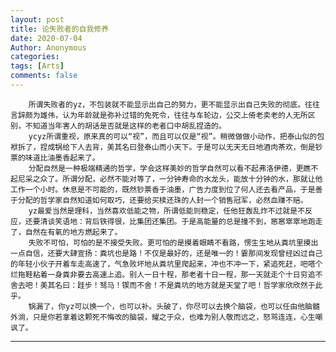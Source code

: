 ```yaml
---
layout: post
title: 论失败者的自我修养
date: 2020-07-04
Author: Anonymous
categories: 
tags: [Arts]
comments: false
--- 
```


        所谓失败者的yz，不包装就不能显示出自己的努力，更不能显示出自己失败的彻底。往往言辞颇为雄伟，认为年龄就是弥补过错的免死令，往往与车轮边，公交上倚老卖老的人无所区别，不知道当年害人的胡话是否就是这样的老者口中胡乱捏造的。
        ycyz所谓重视，原来真的可以“视”，而且可以仅是“视”。稍微做做小动作，把泰山似的包袱拆了，捏成锅给下人去背，美其名曰登泰山而小天下。于是可以无天无日地酒肉茶欢，倒是钞票的味道比油墨香起来了。
        分配自然是一种极端精通的哲学，学会这样美妙的哲学自然可以看不起弗洛伊德，更瞧不起尼采之众了。所谓分配，必然不能对等了，一分钟寿命的水龙头，能放十分钟的水，那就让他工作一个小时。休息是不可能的，既然钞票香于油墨，广告力度到位了何人还去看产品，于是善于分配的哲学家自然知道如何取巧，还要给买椟还珠的人封一个销售冠军，必然血赚不赔。
        yz最爱当然是理科，当然喜欢低能之物，所谓低能则稳定，任他狂轰乱炸不过就是不反应，还要清谈笑语地：背后铁得很，比集团还集团。于是高能量的总是撞不到，窸窸窣窣地跑走了，自然在有氧的地方燃起来了。
        失败不可怕，可怕的是不接受失败。更可怕的是摸着眼睛不看路，愣生生地从粪坑里摸出一点自信，还要大肆宣扬：粪坑也是路！不仅是最好的，还是唯一的！霎那间发现曾经凶过自己的年轻小伙子开着车走高速了，气急败坏地从粪坑里爬起来，冲也不冲一下，紧追死赶，吧嗒个烂拖鞋粘着一身粪非要去高速上追。别人一日十程，那老者十日一程，那一天就走个十日穷追不舍去吧！美其名曰：跬步！驽马！锲而不舍！不是粪坑的地方就是天堂了吧！哲学家欣欣然于此乎。
        锅漏了，你yz可以换一个，也可以补。头破了，你尽可以去换个脑袋，也可以任由他脑髓外淌，只是你若拿着这颗死不悔改的脑袋，耀之于众，也难为别人敬而远之，怒骂连连，心生嘲讽了。
--- 

